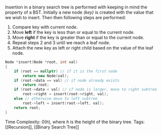Insertion in a binary search tree is performed with keeping in mind the property of a BST. Initially a new node *(key)* is created with the value that we wish to insert. Then then following steps are performed:
1. Compare key with current node.
2. Move **left** if the key is less than or equal to the current node.
3. Move **right** if the key is greater than or equal to the current node.
4. Repeat steps 2 and 3 until we reach a leaf node.
5. Attach the new key as left or right child based on the value of the leaf node.
```cpp
Node *insert(Node *root, int val)
{
    if (root == nullptr) // if it is the first node
        return new Node(val);
    if (root->data == val) // if node already exists
        return root;
    if (root->data < val) // if node is larger, move to right subtree
        root->right = insert(root->right, val);
    else // otherwise move to left subtree
        root->left = insert(root->left, val);
    return root;
}
```
Time Complexity: $0(h)$, where $h$ is the height of the binary tree.
Tags: [[Recursion]], [[Binary Search Tree]]